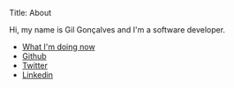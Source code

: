 Title: About

Hi, my name is Gil Gonçalves and I'm a software developer.


- [What I'm doing now](/now)
- [Github](https://github.com/lurst)
- [Twitter](https://twitter.com/lurst)
- [Linkedin](https://bit.ly/gils_linkedin)


